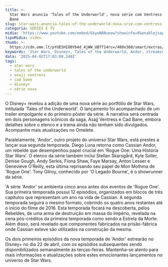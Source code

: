 ```yaml
---
title: >-
  Star Wars anuncia 'Tales of the Underworld', nova série com Ventress e Cad
  Bane
slug: star-wars-anuncia-tales-of-the-underworld-nova-srie-com-ventress-e-cad-bane
categoria: SÉRIES E TV
midia: 'https://www.youtube.com/embed/GkywNANueew?showinfo=0&enablejsapi=1'
tipoMidia: video
thumb: >-
  https://cdn.ome.lt/pYUESHIO0Yb4d_4jWW_UBTf14rc=/480x360/smart/extras/conteudos/omelete_THUMB_-_2025-04-02T131145.559.png
keywords: 'Star Wars, Disney+, Tales of the Underworld, Andor, streaming'
data: '2025-04-02T17:03:00.240Z'
tags:
  - star wars
  - tales of the underworld
  - asajj ventress
  - cad bane
  - disney+
  - série nova
---
```


O Disney+ revelou a adição de uma nova série ao portfólio de Star Wars, intitulada 'Tales of the Underworld'. O lançamento foi acompanhado de um trailer empolgante e do primeiro pôster da série. A narrativa será centrada em dois personagens icônicos da saga, Asajj Ventress e Cad Bane, embora detalhes sobre o elenco e a trama ainda não tenham sido divulgados. Acompanhe mais atualizações no Omelete.

Paralelamente, 'Andor', outro projeto do universo Star Wars, está prestes a lançar sua segunda temporada. Diego Luna retorna como Cassian Andor, um rebelde que desempenhou papel crucial em 'Rogue One: Uma História Star Wars'. O elenco da série também inclui Stellan Skarsgård, Kyle Soller, Denise Gough, Andy Serkis, Fiona Shaw, Faye Marsay, Anton Lesser e Genevieve O’Reilly, esta última reprisando seu papel de Mon Mothma de 'Rogue One'. Tony Gilroy, conhecido por 'O Legado Bourne', é o showrunner da série.

'A série 'Andor' se ambienta cinco anos antes dos eventos de 'Rogue One'. Sua primeira temporada possui 12 episódios, organizados em blocos de três capítulos que representam um ano na vida de Cassian. A segunda temporada seguirá o mesmo formato, cobrindo os quatro anos restantes até o início do filme de 2016. Esta temporada focará na descoberta, pelos Rebeldes, de uma arma de destruição em massa do Império, revelada na cena pós-créditos da primeira temporada como sendo a Estrela da Morte. Além disso, será revelado que componentes fabricados na prisão-fábrica onde Cassian esteve são utilizados na construção da mesma.

Os dois primeiros episódios da nova temporada de 'Andor' estrearão no Disney+ no dia 22 de abril, com os episódios subsequentes sendo disponibilizados semanalmente às terças-feiras. Mantenha-se atento para mais informações e atualizações sobre estes emocionantes lançamentos no universo de Star Wars.

